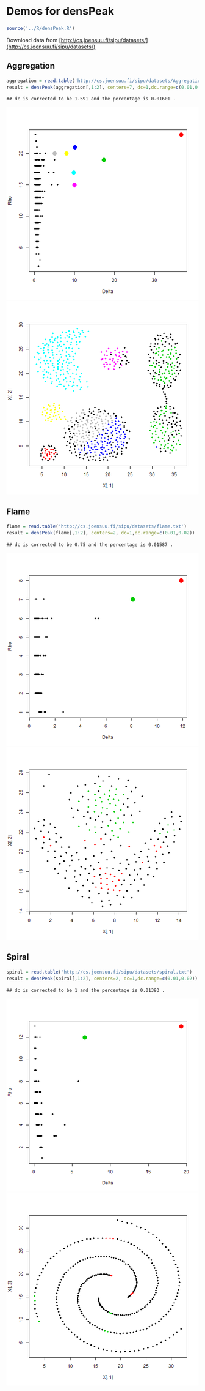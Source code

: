 Demos for densPeak
==================


```r
source('../R/densPeak.R')
```

Download data from [http://cs.joensuu.fi/sipu/datasets/](http://cs.joensuu.fi/sipu/datasets/)

## Aggregation


```r
aggregation = read.table('http://cs.joensuu.fi/sipu/datasets/Aggregation.txt')
result = densPeak(aggregation[,1:2], centers=7, dc=1,dc.range=c(0.01,0.02))
```

```
## dc is corrected to be 1.591 and the percentage is 0.01601 .
```

![plot of chunk unnamed-chunk-2](figure/unnamed-chunk-21.png) ![plot of chunk unnamed-chunk-2](figure/unnamed-chunk-22.png) 

## Flame


```r
flame = read.table('http://cs.joensuu.fi/sipu/datasets/flame.txt')
result = densPeak(flame[,1:2], centers=2, dc=1,dc.range=c(0.01,0.02))
```

```
## dc is corrected to be 0.75 and the percentage is 0.01587 .
```

![plot of chunk unnamed-chunk-3](figure/unnamed-chunk-31.png) ![plot of chunk unnamed-chunk-3](figure/unnamed-chunk-32.png) 

## Spiral


```r
spiral = read.table('http://cs.joensuu.fi/sipu/datasets/spiral.txt')
result = densPeak(spiral[,1:2], centers=2, dc=1,dc.range=c(0.01,0.02))
```

```
## dc is corrected to be 1 and the percentage is 0.01393 .
```

![plot of chunk unnamed-chunk-4](figure/unnamed-chunk-41.png) ![plot of chunk unnamed-chunk-4](figure/unnamed-chunk-42.png) 
